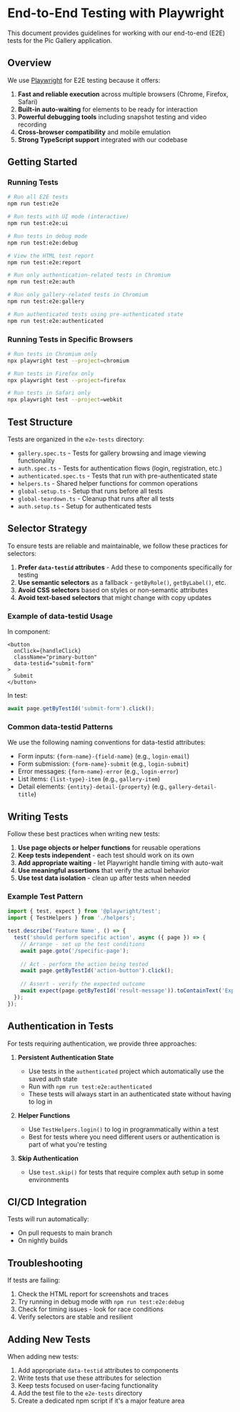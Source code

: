 # End-to-End Testing with Playwright

This document provides guidelines for working with our end-to-end (E2E) tests for the Pic Gallery application.

## Overview

We use [Playwright](https://playwright.dev/) for E2E testing because it offers:

1. **Fast and reliable execution** across multiple browsers (Chrome, Firefox, Safari)
2. **Built-in auto-waiting** for elements to be ready for interaction
3. **Powerful debugging tools** including snapshot testing and video recording
4. **Cross-browser compatibility** and mobile emulation
5. **Strong TypeScript support** integrated with our codebase

## Getting Started

### Running Tests

```bash
# Run all E2E tests
npm run test:e2e

# Run tests with UI mode (interactive)
npm run test:e2e:ui

# Run tests in debug mode
npm run test:e2e:debug

# View the HTML test report
npm run test:e2e:report

# Run only authentication-related tests in Chromium
npm run test:e2e:auth

# Run only gallery-related tests in Chromium
npm run test:e2e:gallery

# Run authenticated tests using pre-authenticated state
npm run test:e2e:authenticated
```

### Running Tests in Specific Browsers

```bash
# Run tests in Chromium only
npx playwright test --project=chromium

# Run tests in Firefox only
npx playwright test --project=firefox

# Run tests in Safari only
npx playwright test --project=webkit
```

## Test Structure

Tests are organized in the `e2e-tests` directory:

- `gallery.spec.ts` - Tests for gallery browsing and image viewing functionality
- `auth.spec.ts` - Tests for authentication flows (login, registration, etc.)
- `authenticated.spec.ts` - Tests that run with pre-authenticated state
- `helpers.ts` - Shared helper functions for common operations
- `global-setup.ts` - Setup that runs before all tests
- `global-teardown.ts` - Cleanup that runs after all tests
- `auth.setup.ts` - Setup for authenticated tests

## Selector Strategy

To ensure tests are reliable and maintainable, we follow these practices for selectors:

1. **Prefer `data-testid` attributes** - Add these to components specifically for testing
2. **Use semantic selectors** as a fallback - `getByRole()`, `getByLabel()`, etc.
3. **Avoid CSS selectors** based on styles or non-semantic attributes
4. **Avoid text-based selectors** that might change with copy updates

### Example of data-testid Usage

In component:
```tsx
<button 
  onClick={handleClick}
  className="primary-button"
  data-testid="submit-form"
>
  Submit
</button>
```

In test:
```typescript
await page.getByTestId('submit-form').click();
```

### Common data-testid Patterns

We use the following naming conventions for data-testid attributes:

- Form inputs: `{form-name}-{field-name}` (e.g., `login-email`)
- Form submission: `{form-name}-submit` (e.g., `login-submit`)
- Error messages: `{form-name}-error` (e.g., `login-error`)
- List items: `{list-type}-item` (e.g., `gallery-item`)
- Detail elements: `{entity}-detail-{property}` (e.g., `gallery-detail-title`)

## Writing Tests

Follow these best practices when writing new tests:

1. **Use page objects or helper functions** for reusable operations
2. **Keep tests independent** - each test should work on its own
3. **Add appropriate waiting** - let Playwright handle timing with auto-wait
4. **Use meaningful assertions** that verify the actual behavior
5. **Use test data isolation** - clean up after tests when needed

### Example Test Pattern

```typescript
import { test, expect } from '@playwright/test';
import { TestHelpers } from './helpers';

test.describe('Feature Name', () => {
  test('should perform specific action', async ({ page }) => {
    // Arrange - set up the test conditions
    await page.goto('/specific-page');
    
    // Act - perform the action being tested
    await page.getByTestId('action-button').click();
    
    // Assert - verify the expected outcome
    await expect(page.getByTestId('result-message')).toContainText('Expected Result');
  });
});
```

## Authentication in Tests

For tests requiring authentication, we provide three approaches:

1. **Persistent Authentication State**
   - Use tests in the `authenticated` project which automatically use the saved auth state
   - Run with `npm run test:e2e:authenticated`
   - These tests will always start in an authenticated state without having to log in
  
2. **Helper Functions**
   - Use `TestHelpers.login()` to log in programmatically within a test
   - Best for tests where you need different users or authentication is part of what you're testing

3. **Skip Authentication**
   - Use `test.skip()` for tests that require complex auth setup in some environments

## CI/CD Integration

Tests will run automatically:
- On pull requests to main branch
- On nightly builds

## Troubleshooting

If tests are failing:

1. Check the HTML report for screenshots and traces
2. Try running in debug mode with `npm run test:e2e:debug`
3. Check for timing issues - look for race conditions
4. Verify selectors are stable and resilient

## Adding New Tests

When adding new tests:

1. Add appropriate `data-testid` attributes to components
2. Write tests that use these attributes for selection
3. Keep tests focused on user-facing functionality
4. Add the test file to the `e2e-tests` directory
5. Create a dedicated npm script if it's a major feature area
